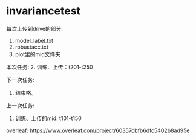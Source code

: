 # invariancetest

每次上传到drive的部分:
1. model_label.txt
2. robustacc.txt
3. plot里的mid文件夹

本次任务:
2. 训练、上传：t201-t250

下一次任务:
1. 结束咯。

上一次任务:
1. 训练、上传的mid: t101-t150

overleaf:
https://www.overleaf.com/project/60357cbfb6dfc5402b8ad95e
